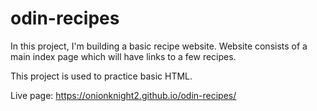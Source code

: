 # odin-recipes
In this project, I'm building a basic recipe website.
Website consists of a main index page which will have links to a few recipes.

This project is used to practice basic HTML.

Live page: https://onionknight2.github.io/odin-recipes/
